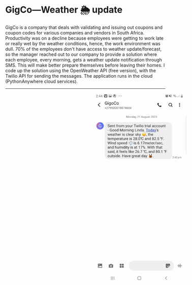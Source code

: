 # GigCo—Weather 🌦️ update

GigCo is a company that deals with validating and issuing out coupons and coupon codes for various
companies and vendors in South Africa.
Productivity was on a decline because employees were getting to work late or really wet by the weather
conditions, hence, the work environment was dull.
70% of the employees don't have access to weather update/forecast, so the manager reached out to our company
to provide a solution where each employee, every morning, gets a weather update notification
through SMS.
This will make better prepare themselves before leaving their homes.
I code up the solution using the OpenWeather API (free version), with the Twilio API for sending
the messages.
The application runs in the cloud (PythonAnywhere cloud services).

---

<img src="weather_update.webp" alt="Weather update SMS screenshot on phone" width="300" height="600" style="margin-inline: 17rem">
